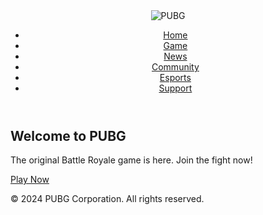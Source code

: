 <!DOCTYPE html>
<html lang="en">
<head>
    <meta charset="UTF-8">
    <meta name="viewport" content="width=device-width, initial-scale=1.0">
    <title>PUBG - Official Website</title>
    <link rel="stylesheet" href="pubg.css">
</head>
<body>
    <header class="header">
        <div class="container">
            <div class="logo">
                <img src="pubg-logo.png" alt="PUBG ">
            </div>
            <nav class="nav">
                <ul>
                    <li><a href="#">Home</a></li>
                    <li><a href="#">Game</a></li>
                    <li><a href="#">News</a></li>
                    <li><a href="#">Community</a></li>
                    <li><a href="#">Esports</a></li>
                    <li><a href="#">Support</a></li>
                </ul>
            </nav>
        </div>
    </header>
    <section class="hero">
        <div class="container">
            <h1>Welcome to PUBG</h1>
            <p>The original Battle Royale game is here. Join the fight now!</p>
            <a href="#" class="cta-button">Play Now</a>
        </div>
    </section>
    <footer class="footer">
        <div class="container">
            <p>&copy; 2024 PUBG Corporation. All rights reserved.</p>
        </div>
    </footer>
</body>
</html>
